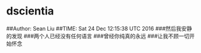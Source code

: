 # dscientia
##Author: Sean Liu
##TIME: Sat 24 Dec 12:15:38 UTC 2016
###然后我安静的发现
###两个人已经没有任何语言
###曾经你纯真的永远
###让我不顾一切开始怀念
